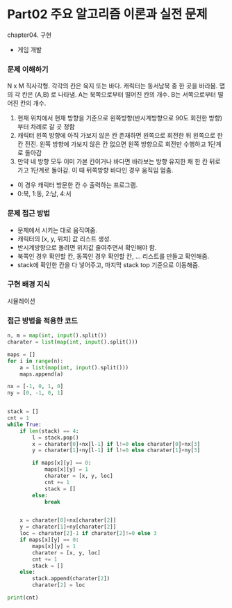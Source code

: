 # Part02 주요 알고리즘 이론과 실전 문제
chapter04. 구현
- 게임 개발

### 문제 이해하기
N x M 직사각형. 각각의 칸은 육지 또는 바다. 캐릭터는 동서남북 중 한 곳을 바라봄. 맵의 각 칸은 (A,B) 로 나타냄. A는 북쪽으로부터 떨어진 칸의 개수. B는 서쪽으로부터 떨어진 칸의 개수.
1. 현재 위치에서 현재 방향을 기준으로 왼쪽방향(반시계방향으로 90도 회전한 방향)부터 차례로 갈 곳 정함
2. 캐릭터 왼쪽 방향에 아직 가보지 않은 칸 존재하면 왼쪽으로 회전한 뒤 왼쪽으로 한 칸 전진. 왼쪽 방향에 가보지 않은 칸 없으면 왼쪽 방향으로 회전만 수행하고 1단계로 돌아감
3. 만약 네 방향 모두 이미 가본 칸이거나 바다면 바라보는 방향 유지한 채 한 칸 뒤로 가고 1단계로 돌아감. 이 때 뒤쪽방향 바다인 경우 움직임 멈춤.
- 이 경우 캐릭터 방문한 칸 수 출력하는 프로그램.
- 0:북, 1:동, 2:남, 4:서
### 문제 접근 방법
- 문제에서 시키는 대로 움직여줌.
- 캐릭터의 [x, y, 위치] 값 리스트 생성.
- 반시계방향으로 돌려면 위치값 줄여주면서 확인해야 함.
- 북쪽인 경우 확인할 칸, 동쪽인 경우 확인할 칸, ... 리스트를 만들고 확인해줌.
- stack에 확인한 칸을 다 넣어주고, 마지막 stack top 기준으로 이동해줌.


### 구현 배경 지식
시뮬레이션

### 접근 방법을 적용한 코드
```python
n, m = map(int, input().split())
charater = list(map(int, input().split()))

maps = []
for i in range(n):
    a = list(map(int, input().split()))
    maps.append(a)

nx = [-1, 0, 1, 0]
ny = [0, -1, 0, 1]


stack = []
cnt = 1
while True:
    if len(stack) == 4:
        l = stack.pop()
        x = charater[0]+nx[l-1] if l!=0 else charater[0]+nx[3]
        y = charater[1]+ny[l-1] if l!=0 else charater[1]+ny[3]

        if maps[x][y] == 0:
            maps[x][y] = 1
            charater = [x, y, loc]
            cnt += 1
            stack = []
        else:
            break


    x = charater[0]+nx[charater[2]]
    y = charater[1]+ny[charater[2]]
    loc = charater[2]-1 if charater[2]!=0 else 3
    if maps[x][y] == 0:
        maps[x][y] = 1
        charater = [x, y, loc]
        cnt += 1
        stack = []
    else:
        stack.append(charater[2])
        charater[2] = loc

print(cnt)
```

